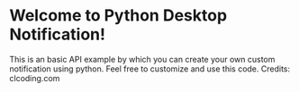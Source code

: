 # Welcome to Python Desktop Notification!

This is an basic API example by which you can create your own custom notification using python. Feel free to customize and use this code. Credits: clcoding.com
